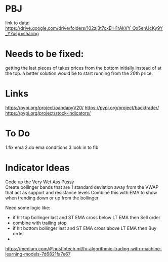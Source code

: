 # PBJ

link to data: https://drive.google.com/drive/folders/102zj3t7cxEiH1rAkVY_Qx5ehUcKy9Y_Y?usp=sharing

# Needs to be fixed:
getting the last pieces of takes prices from the bottom initially instead of at the top. a better solution would be to start running from the 20th price.


# Links
https://pypi.org/project/oandapyV20/
https://pypi.org/project/backtrader/
https://pypi.org/project/stock-indicators/

# To Do
1.fix ema
2.do ema conditions 
3.look in to fib

# Indicator Ideas
Code up the Very Wet Ass Pussy  
Create bollinger bands that are 1 standard deviation away from the VWAP that act as support and resistance levels 
Combine this with  EMA to show when trending down or  up from the bollinger 

Need some logic like:
- if hit top bollinger last and ST EMA cross below LT EMA then Sell order
- combine with trailing stop
- if hit bottom bollinger last and ST EMA cross above LT EMA then Buy order
- 
https://medium.com/@nusfintech.ml/fx-algorithmic-trading-with-machine-learning-models-7d6821fa7e67